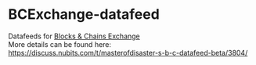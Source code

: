 # BCExchange-datafeed
Datafeeds for [Blocks & Chains Exchange](https://bcexchange.org)  
More details can be found here: https://discuss.nubits.com/t/masterofdisaster-s-b-c-datafeed-beta/3804/